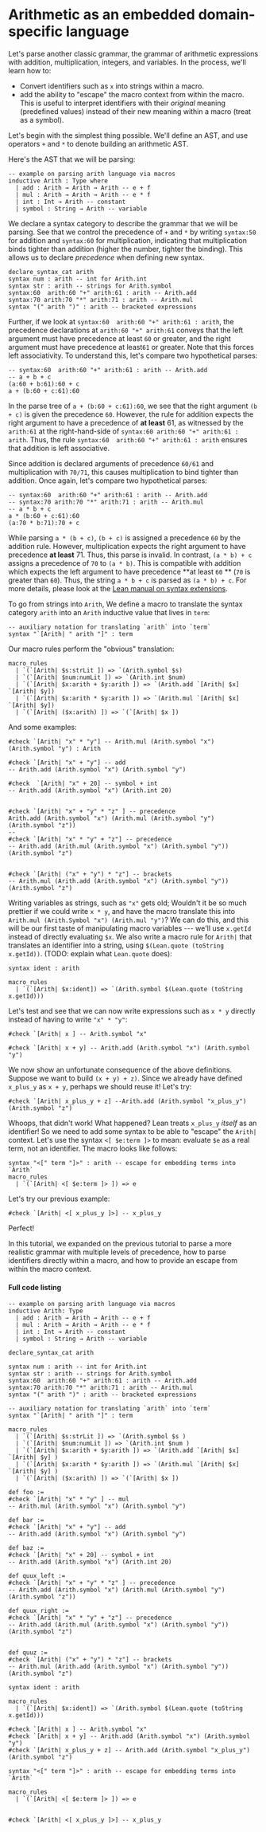 # Arithmetic as an embedded domain-specific language

Let's parse another classic grammar, the grammar of arithmetic expressions with
addition, multiplication, integers, and variables.  In the process, we'll learn
how to:

- Convert identifiers such as `x` into strings within a macro.
- add the ability to "escape" the macro context from within the macro. This is useful to interpret identifiers with their _original_ meaning (predefined values)
  instead of their new meaning within a macro (treat as a symbol).

Let's begin with the simplest thing possible. We'll define an AST, and use operators `+` and `*` to denote
building an arithmetic AST.


Here's the AST that we will be parsing:

```lean,ignore
-- example on parsing arith language via macros
inductive Arith : Type where
  | add : Arith → Arith → Arith -- e + f
  | mul : Arith → Arith → Arith -- e * f
  | int : Int → Arith -- constant
  | symbol : String → Arith -- variable
```

We declare a syntax category to describe the grammar that we will be parsing.
See that we control the precedence of `+` and `*` by writing `syntax:50` for addition and `syntax:60` for multiplication,
indicating that multiplication binds tighter than addition (higher the number, tighter the binding).
This allows us to declare _precedence_ when defining new syntax.

```lean,ignore
declare_syntax_cat arith
syntax num : arith -- int for Arith.int
syntax str : arith -- strings for Arith.symbol
syntax:60  arith:60 "+" arith:61 : arith -- Arith.add
syntax:70 arith:70 "*" arith:71 : arith -- Arith.mul
syntax "(" arith ")" : arith -- bracketed expressions
```

Further, if we look at `syntax:60  arith:60 "+" arith:61 : arith`, the
precedence declarations at `arith:60 "+" arith:61` conveys that the left
argument must have precedence at least `60` or greater, and the right argument
must have precedence at least`61` or greater.  Note that this forces left
associativity. To understand this, let's compare two hypothetical parses:

```
-- syntax:60  arith:60 "+" arith:61 : arith -- Arith.add
-- a + b + c
(a:60 + b:61):60 + c
a + (b:60 + c:61):60
```

In the parse tree of `a + (b:60 + c:61):60`, we see that the right argument `(b + c)` is given the precedence `60`. However,
the rule for addition expects the right argument to have a precedence of **at least** 61, as witnessed by the `arith:61` at
the right-hand-side of `syntax:60 arith:60 "+" arith:61 : arith`. Thus, the rule `syntax:60  arith:60 "+" arith:61 : arith`
ensures that addition is left associative.

Since addition is declared arguments of precedence `60/61` and multiplication with `70/71`, this causes multiplication to bind
tighter than addition. Once again, let's compare two hypothetical parses:

```
-- syntax:60  arith:60 "+" arith:61 : arith -- Arith.add
-- syntax:70 arith:70 "*" arith:71 : arith -- Arith.mul
-- a * b + c
a * (b:60 + c:61):60
(a:70 * b:71):70 + c
```

While parsing `a * (b + c)`, `(b + c)` is assigned a precedence `60` by the addition rule. However, multiplication expects
the right argument to have precedence **at least** 71. Thus, this parse is invalid. In contrast, `(a * b) + c` assigns
a precedence of `70` to `(a * b)`. This is compatible with addition which expects the left argument to have precedence
**at least `60` ** (`70` is greater than `60`). Thus, the string `a * b + c` is parsed as `(a * b) + c`.
For more details, please look at the [Lean manual on syntax extensions](../syntax.md#notations-and-precedence).




To go from strings into `Arith`, We define a macro to
translate the syntax category `arith` into an `Arith` inductive value that
lives in `term`:


```lean,ignore
-- auxiliary notation for translating `arith` into `term`
syntax "`[Arith| " arith "]" : term
```

Our macro rules perform the "obvious" translation:

```lean,ignore
macro_rules
  | `(`[Arith| $s:strLit ]) => `(Arith.symbol $s)
  | `(`[Arith| $num:numLit ]) => `(Arith.int $num)
  | `(`[Arith| $x:arith + $y:arith ]) => `(Arith.add `[Arith| $x] `[Arith| $y])
  | `(`[Arith| $x:arith * $y:arith ]) => `(Arith.mul `[Arith| $x] `[Arith| $y])
  | `(`[Arith| ($x:arith) ]) => `(`[Arith| $x ])
```
And some examples:

```lean,ignore
#check `[Arith| "x" * "y"] -- Arith.mul (Arith.symbol "x") (Arith.symbol "y") : Arith

#check `[Arith| "x" + "y"] -- add
-- Arith.add (Arith.symbol "x") (Arith.symbol "y") 

#check  `[Arith| "x" + 20] -- symbol + int
-- Arith.add (Arith.symbol "x") (Arith.int 20)


#check `[Arith| "x" + "y" * "z" ] -- precedence
Arith.add (Arith.symbol "x") (Arith.mul (Arith.symbol "y") (Arith.symbol "z"))
-- 
#check `[Arith| "x" * "y" + "z"] -- precedence
-- Arith.add (Arith.mul (Arith.symbol "x") (Arith.symbol "y")) (Arith.symbol "z")


#check `[Arith| ("x" + "y") * "z"] -- brackets
-- Arith.mul (Arith.add (Arith.symbol "x") (Arith.symbol "y")) (Arith.symbol "z")
```


Writing variables as strings, such as `"x"`  gets old; Wouldn't it be so much
prettier if we could write `x * y`, and have the macro translate this into `Arith.mul (Arith.Symbol "x") (Arith.mul "y")`?
We can do this, and this will be our first taste of manipulating macro variables --- we'll use `x.getId` instead of directly evaluating `$x`.
We also write a macro rule for `Arith|` that translates an identifier into
a string, using `$(Lean.quote (toString x.getId))`.  (TODO: explain what
`Lean.quote` does):

```lean,ignore
syntax ident : arith

macro_rules
  | `(`[Arith| $x:ident]) => `(Arith.symbol $(Lean.quote (toString x.getId)))
```


Let's test and see that we can now write expressions such as `x * y` directly instead of having to write `"x" * "y"`:

```lean,ignore
#check `[Arith| x ] -- Arith.symbol "x"

#check `[Arith| x + y] -- Arith.add (Arith.symbol "x") (Arith.symbol "y")
```

We now show an unfortunate consequence of the above definitions. Suppose we want to build `(x + y) + z)`.
Since we already have defined `x_plus_y` as `x + y`, perhaps we should reuse it! Let's try:

```lean,ignore
#check `[Arith| x_plus_y + z] --Arith.add (Arith.symbol "x_plus_y") (Arith.symbol "z")
```

Whoops, that didn't work! What happened? Lean treats `x_plus_y` _itself_ as an identifier! So we need to add some syntax
to be able to "escape" the `Arith|` context. Let's use the syntax `<[ $e:term ]>` to mean: evaluate `$e` as a real term,
not an identifier. The macro looks like follows:

```lean,ignore
syntax "<[" term "]>" : arith -- escape for embedding terms into `Arith`
macro_rules
  | `(`[Arith| <[ $e:term ]> ]) => e

```

Let's try our previous example:

```lean,ignore
#check `[Arith| <[ x_plus_y ]>] -- x_plus_y
```

Perfect!

In this tutorial, we expanded on the previous tutorial to parse a more
realistic grammar with multiple levels of precedence, how to parse identifiers directly
within a macro, and how to provide an escape from within the macro context.

#### Full code listing

```lean
-- example on parsing arith language via macros
inductive Arith: Type
  | add : Arith → Arith → Arith -- e + f
  | mul : Arith → Arith → Arith -- e * f
  | int : Int → Arith -- constant
  | symbol : String → Arith -- variable

declare_syntax_cat arith

syntax num : arith -- int for Arith.int
syntax str : arith -- strings for Arith.symbol
syntax:60  arith:60 "+" arith:61 : arith -- Arith.add
syntax:70 arith:70 "*" arith:71 : arith -- Arith.mul
syntax "(" arith ")" : arith -- bracketed expressions

-- auxiliary notation for translating `arith` into `term`
syntax "`[Arith| " arith "]" : term

macro_rules
  | `(`[Arith| $s:strLit ]) => `(Arith.symbol $s )
  | `(`[Arith| $num:numLit ]) => `(Arith.int $num )
  | `(`[Arith| $x:arith + $y:arith ]) => `(Arith.add `[Arith| $x] `[Arith| $y] )
  | `(`[Arith| $x:arith * $y:arith ]) => `(Arith.mul `[Arith| $x] `[Arith| $y] )
  | `(`[Arith| ($x:arith) ]) => `(`[Arith| $x ])

def foo := 
#check `[Arith| "x" * "y" ] -- mul
-- Arith.mul (Arith.symbol "x") (Arith.symbol "y")

def bar := 
#check `[Arith| "x" + "y"] -- add
-- Arith.add (Arith.symbol "x") (Arith.symbol "y")

def baz := 
#check `[Arith| "x" + 20] -- symbol + int
-- Arith.add (Arith.symbol "x") (Arith.int 20)

def quux_left := 
#check `[Arith| "x" + "y" * "z" ] -- precedence
-- Arith.add (Arith.symbol "x") (Arith.mul (Arith.symbol "y") (Arith.symbol "z"))

def quux_right := 
#check `[Arith| "x" * "y" + "z"] -- precedence
-- Arith.add (Arith.mul (Arith.symbol "x") (Arith.symbol "y")) (Arith.symbol "z")


def quuz := 
#check `[Arith| ("x" + "y") * "z"] -- brackets
-- Arith.mul (Arith.add (Arith.symbol "x") (Arith.symbol "y")) (Arith.symbol "z")

syntax ident : arith

macro_rules
  | `(`[Arith| $x:ident]) => `(Arith.symbol $(Lean.quote (toString x.getId)))

#check `[Arith| x ] -- Arith.symbol "x"
#check `[Arith| x + y] -- Arith.add (Arith.symbol "x") (Arith.symbol "y")
#check `[Arith| x_plus_y + z] -- Arith.add (Arith.symbol "x_plus_y") (Arith.symbol "z")

syntax "<[" term "]>" : arith -- escape for embedding terms into `Arith`
 
macro_rules
  | `(`[Arith| <[ $e:term ]> ]) => e
  

#check `[Arith| <[ x_plus_y ]>] -- x_plus_y
```

